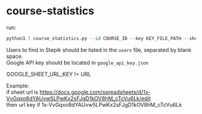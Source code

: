 # course-statistics

run:  
```python
python3.7 course_statistics.py --id COURSE_ID --key KEY_FILE_PATH --sheet GOOGLE_SHEET_URL_KEY --list GOOGLE_SHEET_LIST_NAME
```

Users to find in Stepik should be listed in the `users` file, separated by blank space.  
Google API key should be located in `google_api_key.json  `


GOOGLE_SHEET_URL_KEY != URL

Example:  
if sheet url is https://docs.google.com/spreadsheets/d/1x-VvGqxo8dYAUvw5LPwKx2sFJgD1kOV8hM_cTcVu6Lk/edit  
then url key if 1x-VvGqxo8dYAUvw5LPwKx2sFJgD1kOV8hM_cTcVu6Lk
